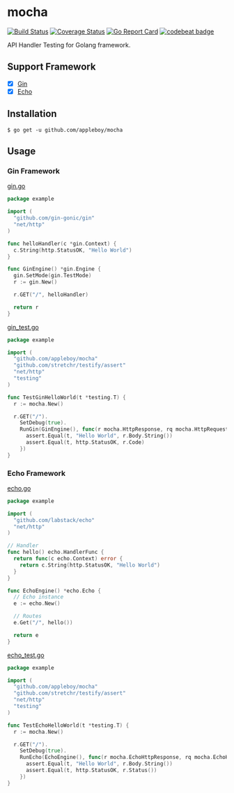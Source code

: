 # mocha

[![Build Status](https://travis-ci.org/appleboy/mocha.svg?branch=master)](https://travis-ci.org/appleboy/mocha) [![Coverage Status](https://coveralls.io/repos/github/appleboy/mocha/badge.svg?branch=master)](https://coveralls.io/github/appleboy/mocha?branch=master) [![Go Report Card](https://goreportcard.com/badge/github.com/appleboy/mocha)](https://goreportcard.com/report/github.com/appleboy/mocha) [![codebeat badge](https://codebeat.co/badges/4d8b58ae-67ec-469e-bde6-be3dd336b30d)](https://codebeat.co/projects/github-com-appleboy-mocha)

API Handler Testing for Golang framework.

## Support Framework

* [x] [Gin](https://github.com/gin-gonic/gin)
* [x] [Echo](https://github.com/labstack/echo)

## Installation

```
$ go get -u github.com/appleboy/mocha
```

## Usage

### Gin Framework

[gin.go](example/gin.go)

```go
package example

import (
  "github.com/gin-gonic/gin"
  "net/http"
)

func helloHandler(c *gin.Context) {
  c.String(http.StatusOK, "Hello World")
}

func GinEngine() *gin.Engine {
  gin.SetMode(gin.TestMode)
  r := gin.New()

  r.GET("/", helloHandler)

  return r
}

```

[gin_test.go](example/gin.go)

```go
package example

import (
  "github.com/appleboy/mocha"
  "github.com/stretchr/testify/assert"
  "net/http"
  "testing"
)

func TestGinHelloWorld(t *testing.T) {
  r := mocha.New()

  r.GET("/").
    SetDebug(true).
    RunGin(GinEngine(), func(r mocha.HttpResponse, rq mocha.HttpRequest) {
      assert.Equal(t, "Hello World", r.Body.String())
      assert.Equal(t, http.StatusOK, r.Code)
    })
}
```

### Echo Framework

[echo.go](example/echo.go)

```go
package example

import (
  "github.com/labstack/echo"
  "net/http"
)

// Handler
func hello() echo.HandlerFunc {
  return func(c echo.Context) error {
    return c.String(http.StatusOK, "Hello World")
  }
}

func EchoEngine() *echo.Echo {
  // Echo instance
  e := echo.New()

  // Routes
  e.Get("/", hello())

  return e
}

```

[echo_test.go](example/echo.go)

```go
package example

import (
  "github.com/appleboy/mocha"
  "github.com/stretchr/testify/assert"
  "net/http"
  "testing"
)

func TestEchoHelloWorld(t *testing.T) {
  r := mocha.New()

  r.GET("/").
    SetDebug(true).
    RunEcho(EchoEngine(), func(r mocha.EchoHttpResponse, rq mocha.EchoHttpRequest) {
      assert.Equal(t, "Hello World", r.Body.String())
      assert.Equal(t, http.StatusOK, r.Status())
    })
}

```

